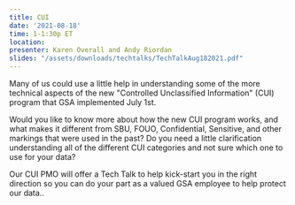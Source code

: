 ```yaml
---
title: CUI
date: '2021-08-18'
time: 1-1:30p ET
location:
presenter: Karen Overall and Andy Riordan
slides: "/assets/downloads/techtalks/TechTalkAug182021.pdf"
---
```


Many of us could use a little help in understanding some of the more technical aspects of the new "Controlled Unclassified Information" (CUI) program that GSA implemented July 1st.

Would you like to know more about how the new CUI program works, and what makes it different from SBU, FOUO, Confidential, Sensitive, and other markings that were used in the past? Do you need a little clarification understanding all of the different CUI categories and not sure which one to use for your data?

Our CUI PMO will offer a Tech Talk to help kick-start you in the right direction so you can do your part as a valued GSA employee to help protect our data..

